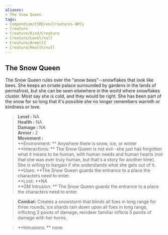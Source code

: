 ```yaml
---
aliases:
- The Snow Queen
tags:
- Compendium/CSRD/en/Creatures-NPCs
- Creature
- Creature/Kind/Creature
- Creature/Level/null
- Creature/Armor/2
- Creature/Health/null
---
```


  
## The Snow Queen  
The Snow Queen rules over the "snow bees"--snowflakes that look like bees. She keeps an ornate palace surrounded by gardens in the lands of permafrost, but she can be seen elsewhere in the world where snowflakes cluster. Most say she is cold, and they would be right. She has been part of the snow for so long that it's possible she no longer remembers warmth or kindness or love.  

  
> **Level :** NA  
> **Health :** NA  
> **Damage :** NA  
> **Armor :** 2  
> **Movement :**   
> **Environment: ** Anywhere there is snow, ice, or winter  
> **Interactions: ** The Snow Queen is not evil--she just has forgotten what it means to be human, with human needs and human hearts (not that she was ever truly human, but that's a story for another time). She is willing to bargain if she understands what she gets out of it.  
> **Uses: **The Snow Queen guards the entrance to a place the characters need to enter.  
> **Loot: **NA  
> **GM Intrusion: ** The Snow Queen guards the entrance to a place the characters need to enter.  

> **Combat:** 
> Creates a snowstorm that blinds all foes in long range for three rounds; ice shards rain down upon all foes in long range, inflicting 2 points of damage; reindeer familiar inflicts 5 points of damage with her horns.  
  

> **Intrusions: ** 
> none  
